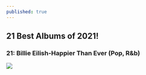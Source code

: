 ```yaml
---
published: true
---
```

## 21 Best Albums of 2021! 

### 21: Billie Eilish-Happier Than Ever (Pop, R&b)

![](/https://res.cloudinary.com/dbqgwcoce/image/upload/v1645001700/550x551_pc66x2.jpg)